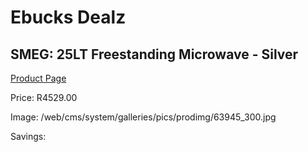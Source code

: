 
# Ebucks Dealz
## SMEG: 25LT Freestanding Microwave - Silver
[Product Page](https://www.ebucks.com/web/shop/productSelected.do?prodId=1237734544&catId=1196429345)

Price: R4529.00

Image: /web/cms/system/galleries/pics/prodimg/63945_300.jpg

Savings: 


	